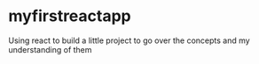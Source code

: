 # myfirstreactapp
Using react to build a little project to go over the concepts and my understanding of them
